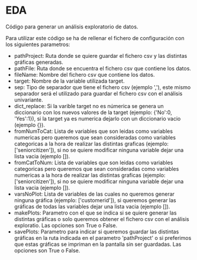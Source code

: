 # EDA
Código para generar un análisis exploratorio de datos. 

Para utilizar este código se ha de rellenar el fichero de configuración con los siguientes parametros:
  - pathProject: Ruta donde se quiere guardar el fichero csv y las distintas gráficas generadas.
  - pathFile: Ruta donde se encuentra el fichero csv que contiene los datos.
  - fileName: Nombre del fichero csv que contiene los datos.
  - target: Nombre de la variable utilizada target.
  - sep: Tipo de separador que tiene el fichero csv (ejemplo ','), este mismo separador será el utilizado para guardar el fichero csv con el análisis univariante. 
  - dict_replace: Si la varible target no es númerica se genera un diccionario con los nuevos valores de la target (ejemplo: {'No':0, 'Yes':1}), si la target ya es numerica dejarlo con un diccionario vacio (ejemplo {}).
  - fromNumToCat: Lista de variables que son leidas como variables numericas pero queremos que sean consideradas como variables categoricas a la hora de realizar las distintas graficas (ejemplo: ['seniorcitizen']), si no se quiere modificar ninguna variable dejar una lista vacia (ejemplo []).
  - fromCatToNum: Lista de variables que son leidas como variables categoricas pero queremos que sean consideradas como variables numericas a la hora de realizar las distintas graficas (ejemplo: ['seniorcitizen']), si no se quiere modificar ninguna variable dejar una lista vacia (ejemplo []).
  - varsNoPlot: Lista de variables de las cuales no queremos generar ninguna gráfica (ejemplo: ['customerid']), si queremos generar las gráficas de todas las variables dejar una lista vacia (ejemplo []).
  - makePlots: Parametro con el que se indica si se quiere generar las distintas gráficas o solo queremos obtener el fichero csv con el análisis exploratio. Las opciones son True o False.
  - savePlots: Parametro para indicar si queremos guardar las distintas gráficas en la ruta indicada en el parametro 'pathProject' o si preferimos que estas gráficas se impriman en la pantalla sin ser guardadas. Las opciones son True o False.

